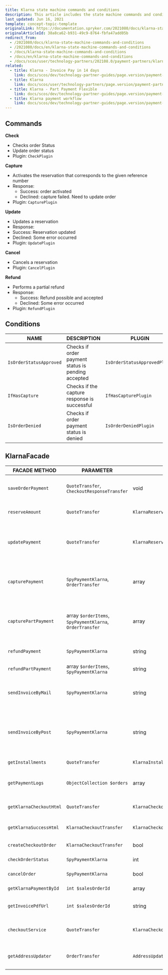 ```yaml
---
title: Klarna state machine commands and conditions
description: This article includes the state machine commands and conditions provided by Klarna.
last_updated: Jun 16, 2021
template: concept-topic-template
originalLink: https://documentation.spryker.com/2021080/docs/klarna-state-machine-commands-and-conditions
originalArticleId: 38a8ca62-b931-49c9-8764-fbfa47add05b
redirect_from:
  - /2021080/docs/klarna-state-machine-commands-and-conditions
  - /2021080/docs/en/klarna-state-machine-commands-and-conditions
  - /docs/klarna-state-machine-commands-and-conditions
  - /docs/en/klarna-state-machine-commands-and-conditions
  - /docs/scos/user/technology-partners/202108.0/payment-partners/klarna/technical-details-and-howtos/klarna-state-machine-commands-and-conditions.html
related:
  - title: Klarna - Invoice Pay in 14 days
    link: docs/scos/dev/technology-partner-guides/page.version/payment-partners/klarna/klarna-invoice-pay-in-14-days.html
  - title: Klarna
    link: docs/scos/user/technology-partners/page.version/payment-partners/klarna.html
  - title: Klarna - Part Payment Flexible
    link: docs/scos/dev/technology-partner-guides/page.version/payment-partners/klarna/klarna-part-payment-flexible.html
  - title: Klarna payment workflow
    link: docs/scos/dev/technology-partner-guides/page.version/payment-partners/klarna/klarna-payment-workflow.html
---
```


## Commands

**Check**

* Checks order Status
* Update order status
* Plugin: `CheckPlugin`

**Capture**

* Activates the reservation that corresponds to the given reference number
* Response:
  - Success: order activated
  - Declined: capture failed. Need to update order
* Plugin: `CapturePlugin`

**Update**

* Updates a reservation
* Response:
* Success: Reservation updated
* Declined: Some error occurred
* Plugin: `UpdatePlugin`

**Cancel**

* Cancels a reservation
* Plugin: `CancelPlugin`

**Refund**

* Performs a partial refund
* Response:
  - Success: Refund possible and accepted
  - Declined: Some error occurred
* Plugin: `RefundPlugin`

## Conditions

| NAME| DESCRIPTION | PLUGIN |
| --- | --- | --- |
| `IsOrderStatusApproved` | Checks if order payment status is pending accepted | `IsOrderStatusApprovedPlugin` |
| `IfHasCapture` | Checks if the capture response is successful | `IfHasCapturePlugin` |
| `IsOrderDenied` | Checks if order payment status is denied | `IsOrderDeniedPlugin` |

## KlarnaFacade

| FACADE METHOD | PARAMETER | RETURN | description |
| --- | --- | --- | --- |
| `saveOrderPayment` | `QuoteTransfer`, `CheckoutResponseTransfer` | void | Saves the payment for the submitted order |
| `reserveAmount` | `QuoteTransfer` | `KlarnaReserveAmountResponseTransfer` | Reserves the amount of the purchase |
| `updatePayment` | `QuoteTransfer` | `KlarnaReserveAmountResponseTransfer` | Update the reservation matching the given reservation number |
| `capturePayment` | `SpyPaymentKlarna`, `OrderTransfer` | array | Activate the reservation matching the given reservation number |
| `capturePartPayment` | array `$orderItems`, `SpyPaymentKlarna`, `OrderTransfer` | array | Activate the reservation matching the given reservation number |
| `refundPayment` | `SpyPaymentKlarna` | string | Performs a complete refund |
| `refundPartPayment` | array `$orderItems`, `SpyPaymentKlarna` | string | Performs a partial refund |
| `sendInvoiceByMail` | `SpyPaymentKlarna` | string | Sends an activated invoice to the customer via e-mail |
| `sendInvoiceByPost` | `SpyPaymentKlarna` | string | Requests a postal send-out of an activated invoice to a customer by Klarna |
| `getInstallments` | `QuoteTransfer` | `KlarnaInstallmentResponseTransfer` | Get available Part Payments |
| `getPaymentLogs` | `ObjectCollection $orders` | array | Return all payment logs for submitted orders |
| `getKlarnaCheckoutHtml` | `QuoteTransfer` | `KlarnaCheckoutTransfer` | Return checkout values |
| `getKlarnaSuccessHtml` | `KlarnaCheckoutTransfer` | `KlarnaCheckoutTransfer` | Return success values |
| `createCheckoutOrder` | `KlarnaCheckoutTransfer` | bool | Creates checkout order |
| `checkOrderStatus` | `SpyPaymentKlarna` | int | Return order status |
| `cancelOrder` | `SpyPaymentKlarna` | bool | Cancels payment |
| `getKlarnaPaymentById` | `int $salesOrderId` | array | Return order payment data |
| `getInvoicePdfUrl` | `int $salesOrderId` | string | Return pdf URL from config |
| `checkoutService` | `QuoteTransfer` | `KlarnaCheckoutServiceTransfer` | Perform a checkout service request |
| `getAddressUpdater` | `OrderTransfer` | `AddressUpdater` | Return `AddressUpdater` from the factory |
